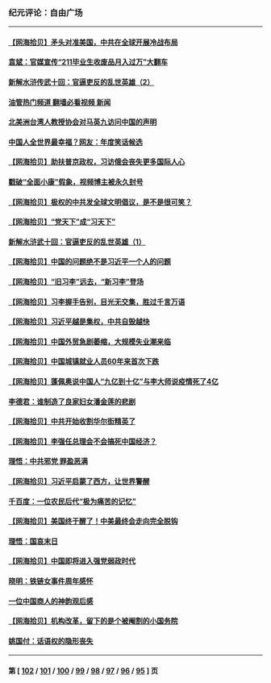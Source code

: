 ### 纪元评论：自由广场
---
#### [【网海拾贝】矛头对准美国，中共在全球开展冷战布局](../../pages/nsc993/n13958396.md?03260330) 
#### [袁斌：官媒宣传“211毕业生收废品月入过万”大翻车](../../pages/nsc993/n13958389.md?03260330) 
#### [新解水浒传武十回：官逼吏反的乱世英雄（2）](../../pages/nsc993/n13954942.md?03260330) 
#### [油管热门频道 翻墙必看视频 新闻](ok?03260330)
#### [北美洲台湾人教授协会对马英九访问中国的声明](../../pages/nsc993/n13956010.md?03260330) 
#### [中国人全世界最幸福？网友：年度笑话候选](../../pages/nsc993/n13955004.md?03260330) 
#### [【网海拾贝】助扶普京政权，习访俄会丧失更多国际人心](../../pages/nsc993/n13955002.md?03260330) 
#### [戳破“全面小康”假象，视频博主被永久封号](../../pages/nsc993/n13953714.md?03260330) 
#### [【网海拾贝】极权的中共发全球文明倡议，是不是很可笑？](../../pages/nsc993/n13953251.md?03260330) 
#### [【网海拾贝】“党天下”成“习天下”](../../pages/nsc993/n13952349.md?03260330) 
#### [新解水浒武十回：官逼吏反的乱世英雄（1）](../../pages/nsc993/n13951483.md?03260330) 
#### [【网海拾贝】中国的问题绝不是习近平一个人的问题](../../pages/nsc993/n13951475.md?03260330) 
#### [【网海拾贝】“旧习李”远去，“新习李”登场](../../pages/nsc993/n13950813.md?03260330) 
#### [【网海拾贝】习李握手告别，目光无交集，胜过千言万语](../../pages/nsc993/n13949873.md?03260330) 
#### [【网海拾贝】习近平越是集权，中共自毁越快](../../pages/nsc993/n13949348.md?03260330) 
#### [【网海拾贝】中国外贸急剧萎缩，大规模失业潮来临](../../pages/nsc993/n13947937.md?03260330) 
#### [【网海拾贝】中国城镇就业人员60年来首次下跌](../../pages/nsc993/n13947338.md?03260330) 
#### [【网海拾贝】蓬佩奥说中国人“九亿到十亿”与李大师说疫情死了4亿](../../pages/nsc993/n13946389.md?03260330) 
#### [李德君：谁制造了良家妇女潘金莲的悲剧](../../pages/nsc993/n13945431.md?03260330) 
#### [【网海拾贝】中共开始收割华尔街精英了](../../pages/nsc993/n13945410.md?03260330) 
#### [【网海拾贝】李强任总理会不会搞死中国经济？](../../pages/nsc993/n13944761.md?03260330) 
#### [理悟：中共邪党 罪盈恶满](../../pages/nsc993/n13944541.md?03260330) 
#### [【网海拾贝】习近平启蒙了西方，让世界警醒](../../pages/nsc993/n13944390.md?03260330) 
#### [千百度：一位农民后代“极为痛苦的记忆”](../../pages/nsc993/n13943156.md?03260330) 
#### [【网海拾贝】美国终于醒了！中美最终会走向完全脱钩](../../pages/nsc993/n13942246.md?03260330) 
#### [理悟：国哀末日](../../pages/nsc993/n13942484.md?03260330) 
#### [【网海拾贝】中国即将进入强党弱政时代](../../pages/nsc993/n13940669.md?03260330) 
#### [晓明：铁链女事件周年感怀](../../pages/nsc993/n13940319.md?03260330) 
#### [一位中国商人的神韵观后感](../../pages/nsc993/n13939585.md?03260330) 
#### [【网海拾贝】机构改革，留下的是个被阉割的小国务院](../../pages/nsc993/n13939947.md?03260330) 
#### [姚国付：话语权的隐形丧失](../../pages/nsc993/n13939077.md?03260330) 

---
#### 第 [ [102](./102.md?03260330) / [101](./101.md?03260330) / [100](./100.md?03260330) / [99](./99.md?03260330) / [98](./98.md?03260330) / [97](./97.md?03260330) / [96](./96.md?03260330) / [95](./95.md?03260330) ] 页
